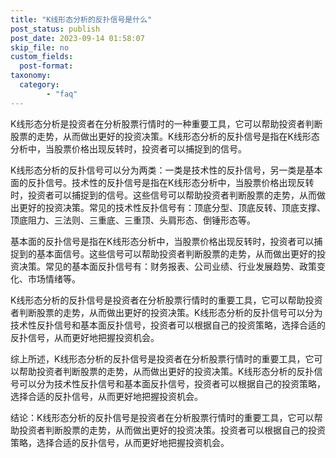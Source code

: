 ```yaml
---
title: "K线形态分析的反扑信号是什么"
post_status: publish
post_date: 2023-09-14 01:58:07
skip_file: no
custom_fields: 
  post-format: 
taxonomy:
  category:
        - "faq"
---
```


K线形态分析是投资者在分析股票行情时的一种重要工具，它可以帮助投资者判断股票的走势，从而做出更好的投资决策。K线形态分析的反扑信号是指在K线形态分析中，当股票价格出现反转时，投资者可以捕捉到的信号。

K线形态分析的反扑信号可以分为两类：一类是技术性的反扑信号，另一类是基本面的反扑信号。技术性的反扑信号是指在K线形态分析中，当股票价格出现反转时，投资者可以捕捉到的信号。这些信号可以帮助投资者判断股票的走势，从而做出更好的投资决策。常见的技术性反扑信号有：顶底分型、顶底反转、顶底支撑、顶底阻力、三法则、三重底、三重顶、头肩形态、倒锤形态等。

基本面的反扑信号是指在K线形态分析中，当股票价格出现反转时，投资者可以捕捉到的基本面信号。这些信号可以帮助投资者判断股票的走势，从而做出更好的投资决策。常见的基本面反扑信号有：财务报表、公司业绩、行业发展趋势、政策变化、市场情绪等。

K线形态分析的反扑信号是投资者在分析股票行情时的重要工具，它可以帮助投资者判断股票的走势，从而做出更好的投资决策。K线形态分析的反扑信号可以分为技术性反扑信号和基本面反扑信号，投资者可以根据自己的投资策略，选择合适的反扑信号，从而更好地把握投资机会。

综上所述，K线形态分析的反扑信号是投资者在分析股票行情时的重要工具，它可以帮助投资者判断股票的走势，从而做出更好的投资决策。K线形态分析的反扑信号可以分为技术性反扑信号和基本面反扑信号，投资者可以根据自己的投资策略，选择合适的反扑信号，从而更好地把握投资机会。

结论：K线形态分析的反扑信号是投资者在分析股票行情时的重要工具，它可以帮助投资者判断股票的走势，从而做出更好的投资决策。投资者可以根据自己的投资策略，选择合适的反扑信号，从而更好地把握投资机会。
